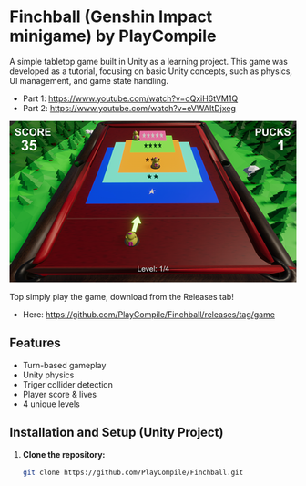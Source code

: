 # Finchball (Genshin Impact minigame) by PlayCompile

A simple tabletop game built in Unity as a learning project. This game was developed as a tutorial, focusing on basic Unity concepts, such as physics, UI management, and game state handling.

- Part 1: https://www.youtube.com/watch?v=oQxiH6tVM1Q
- Part 2: https://www.youtube.com/watch?v=eVWAItDjxeg

![Gameplay Screenshot](Assets/ssFinchball.png)

Top simply play the game, download from the Releases tab!
- Here: https://github.com/PlayCompile/Finchball/releases/tag/game

## Features
- Turn-based gameplay
- Unity physics
- Triger collider detection
- Player score & lives
- 4 unique levels

## Installation and Setup (Unity Project)
1. **Clone the repository:**
   ```bash
   git clone https://github.com/PlayCompile/Finchball.git
